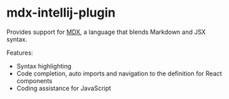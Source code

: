 # mdx-intellij-plugin

Provides support for [MDX](https://mdxjs.com/), a language that blends Markdown and JSX syntax.

Features:
- Syntax highlighting
- Code completion, auto imports and navigation to the definition for React components
- Coding assistance for JavaScript